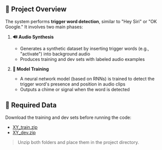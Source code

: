## 📌 Project Overview

The system performs **trigger word detection**, similar to "Hey Siri" or "OK Google." It involves two main phases:

1. **🔊 Audio Synthesis**  
   - Generates a synthetic dataset by inserting trigger words (e.g., "activate") into background audio  
   - Produces training and dev sets with labeled audio examples

2. **🧠 Model Training**  
   - A neural network model (based on RNNs) is trained to detect the trigger word's presence and position in audio clips  
   - Outputs a chime or signal when the word is detected

## 📁 Required Data

Download the training and dev sets before running the code:

- [XY_train.zip](https://drive.google.com/drive/folders/18FOdz6mlofD-Nz20ol6HyssO36-8xYmZ?usp=share_link)  
- [XY_dev.zip](https://drive.google.com/drive/folders/1VFhiiwMfXm7Kj6OOklDAoASqj9pcZnPE?usp=share_link)

> Unzip both folders and place them in the project directory.
